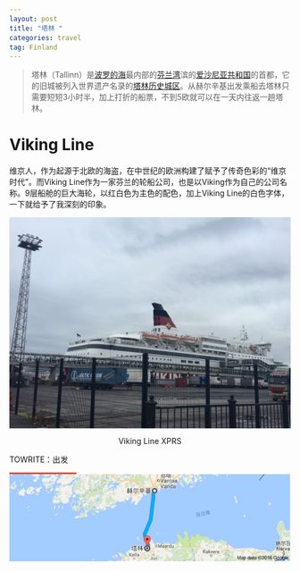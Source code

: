 ```yaml
---
layout: post
title: "塔林 "
categories: travel
tag: Finland 
---
```


> 塔林（Tallinn）是[波罗的海](https://zh.wikipedia.org/wiki/%E6%B3%A2%E7%BE%85%E7%9A%84%E6%B5%B7)最内部的[芬兰湾](https://zh.wikipedia.org/wiki/%E8%8A%AC%E8%98%AD%E7%81%A3)滨的[爱沙尼亚共和国](https://zh.wikipedia.org/wiki/%E6%84%9B%E6%B2%99%E5%B0%BC%E4%BA%9E%E5%85%B1%E5%92%8C%E5%9C%8B)的首都，它的旧城被列入世界遗产名录的[塔林历史城区](https://zh.wikipedia.org/w/index.php?title=%E5%A1%94%E6%9E%97%E6%AD%B7%E5%8F%B2%E5%9F%8E%E5%8D%80&action=edit&redlink=1)。从赫尔辛基出发乘船去塔林只需要短短3小时半，加上打折的船票，不到5欧就可以在一天内往返一趟塔林。

# Viking Line

维京人，作为起源于北欧的海盗，在中世纪的欧洲构建了赋予了传奇色彩的“维京时代”。而Viking Line作为一家芬兰的轮船公司，也是以Viking作为自己的公司名称。9层船舱的巨大海轮，以红白色为主色的配色，加上Viking Line的白色字体，一下就给予了我深刻的印象。

<center>
<p><img src="../images/tallin/2.png" align="center"></p>
<p>Viking Line XPRS</p>
</center>

TOWRITE：出发

<center>
<p><img src="../images/tallin/1.png" align="center"></p>
</center>